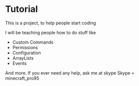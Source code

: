 # Tutorial
This is a project, to help people start coding

I will be teaching people how to do stuff like
- Custom Commands
- Permissions
- Configuration
- ArrayLists
- Events

And more. If you ever need any help, ask me at skype
Skype = minecraft_pro95
